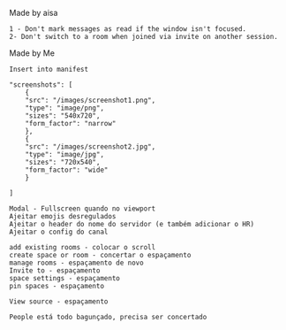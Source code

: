 Made by aisa

    1 - Don't mark messages as read if the window isn't focused.
    2- Don't switch to a room when joined via invite on another session.

Made by Me

    Insert into manifest

    "screenshots": [
        {
        "src": "/images/screenshot1.png",
        "type": "image/png",
        "sizes": "540x720",
        "form_factor": "narrow"
        },
        {
        "src": "/images/screenshot2.jpg",
        "type": "image/jpg",
        "sizes": "720x540",
        "form_factor": "wide"
        }

    ]

    Modal - Fullscreen quando no viewport
    Ajeitar emojis desregulados
    Ajeitar o header do nome do servidor (e também adicionar o HR)
    Ajeitar o config do canal

    add existing rooms - colocar o scroll
    create space or room - concertar o espaçamento
    manage rooms - espaçamento de novo
    Invite to - espaçamento
    space settings - espaçamento
    pin spaces - espaçamento

    View source - espaçamento

    People está todo bagunçado, precisa ser concertado
